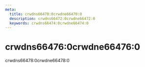 ```yaml
---
meta:
  title: crwdns66470:0crwdne66470:0
  description: crwdns66472:0crwdne66472:0
  keywords: crwdns66474:0crwdne66474:0
---
```


# crwdns66476:0crwdne66476:0
crwdns66478:0crwdne66478:0

<entry-ad />

<endmatter />
